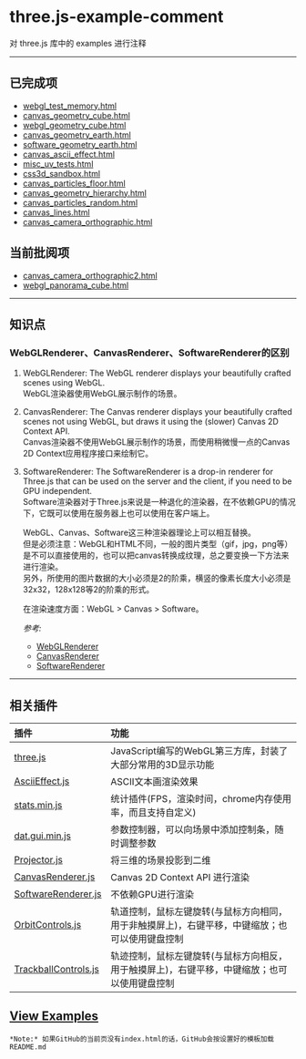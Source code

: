 # three.js-example-comment

对 three.js 库中的 examples 进行注释

***

## 已完成项

- [webgl_test_memory.html](examples/webgl_test_memory.html)
- [canvas_geometry_cube.html](examples/canvas_geometry_cube.html)
- [webgl_geometry_cube.html](examples/webgl_geometry_cube.html)
- [canvas_geometry_earth.html](examples/canvas_geometry_earth.html)
- [software_geometry_earth.html](examples/canvas_geometry_earth.html)
- [canvas_ascii_effect.html](examples/canvas_ascii_effect.html)
- [misc_uv_tests.html](examples/misc_uv_tests.html)
- [css3d_sandbox.html](examples/css3d_sandbox.html)
- [canvas_particles_floor.html](examples/canvas_particles_floor.html)
- [canvas_geometry_hierarchy.html](examples/canvas_geometry_hierarchy.html)
- [canvas_particles_random.html](examples/canvas_particles_random.html)
- [canvas_lines.html](examples/canvas_lines.html)
- [canvas_camera_orthographic.html](examples/canvas_camera_orthographic.html)

## 当前批阅项
- [canvas_camera_orthographic2.html](examples/canvas_camera_orthographic2.html)
- [webgl_panorama_cube.html](examples/webgl_panorama_cube.html)

***

## 知识点
### WebGLRenderer、CanvasRenderer、SoftwareRenderer的区别
1. WebGLRenderer: The WebGL renderer displays your beautifully crafted scenes using WebGL.
<br>WebGL渲染器使用WebGL展示制作的场景。
2. CanvasRenderer: The Canvas renderer displays your beautifully crafted scenes not using WebGL, but draws it using the (slower) Canvas 2D Context API.
<br>Canvas渲染器不使用WebGL展示制作的场景，而使用稍微慢一点的Canvas 2D Context应用程序接口来绘制它。
3. SoftwareRenderer: The SoftwareRenderer is a drop-in renderer for Three.js that can be used on the server and the client, if you need to be GPU independent.
<br>Software渲染器对于Three.js来说是一种退化的渲染器，在不依赖GPU的情况下，它既可以使用在服务器上也可以使用在客户端上。

	WebGL、Canvas、Software这三种渲染器理论上可以相互替换。
	<br>但是必须注意：WebGL和HTML不同，一般的图片类型（gif，jpg，png等）是不可以直接使用的，也可以把canvas转换成纹理，总之要变换一下方法来进行渲染。
	<br>另外，所使用的图片数据的大小必须是2的阶乘，横竖的像素长度大小必须是32x32，128x128等2的阶乘的形式。

	在渲染速度方面：WebGL > Canvas > Software。

	*参考:* 
	- [WebGLRenderer](https://threejs.org/docs/index.html#Reference/Renderers/WebGLRenderer)
	- [CanvasRenderer](https://threejs.org/docs/index.html#Examples/Renderers/CanvasRenderer)
	- [SoftwareRenderer](https://www.npmjs.com/package/three-software-renderer)

***

## 相关插件
| 插件 | 功能 |
| :--- | :--- |
| [three.js](build/three.js) 										| JavaScript编写的WebGL第三方库，封装了大部分常用的3D显示功能 |
| [AsciiEffect.js](examples/js/effects/AsciiEffect.js) 				| ASCII文本画渲染效果 |
| [stats.min.js](js/libs/stats.min.js) 								| 统计插件(FPS，渲染时间，chrome内存使用率，而且支持自定义) |
| [dat.gui.min.js](js/libs/dat.gui.min.js)							| 参数控制器，可以向场景中添加控制条，随时调整参数 |
| [Projector.js](examples/js/renderers/Projector.js)				| 将三维的场景投影到二维 |
| [CanvasRenderer.js](examples/js/renderers/CanvasRenderer.js)		| Canvas 2D Context API 进行渲染 |
| [SoftwareRenderer.js](examples/js/renderers/SoftwareRenderer.js)	| 不依赖GPU进行渲染 |
| [OrbitControls.js](js/controls/OrbitControls.js)					| 轨道控制，鼠标左键旋转(与鼠标方向相同，用于非触摸屏上)，右键平移，中键缩放；也可以使用键盘控制 |
| [TrackballControls.js](js/controls/TrackballControls.js)			| 轨迹控制，鼠标左键旋转(与鼠标方向相反，用于触摸屏上)，右键平移，中键缩放；也可以使用键盘控制 |


## [View Examples](examples/index.html)

	*Note:* 如果GitHub的当前页没有index.html的话，GitHub会按设置好的模板加载README.md


